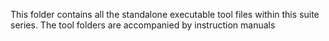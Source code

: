 This folder contains all the standalone executable tool files within this suite series. The tool folders are accompanied by instruction manuals
